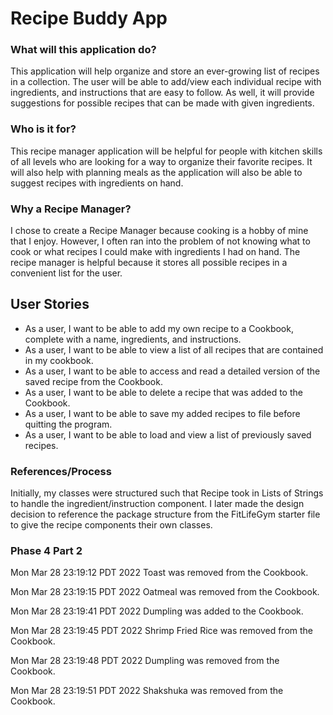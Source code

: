 # Recipe Buddy App 

### What will this application do?

This application will help organize and store an ever-growing 
list of recipes in a collection. The user will be able to add/view
each individual recipe with ingredients, and instructions that are easy to follow.
As well, it will provide suggestions for possible recipes that can be made with given ingredients.

### Who is it for?

This recipe manager application will be helpful for people with kitchen skills of all
levels who are looking for a way to organize their favorite recipes. It will
also help with planning meals as the application will also be able to 
suggest recipes with ingredients on hand.


### Why a Recipe Manager?

I chose to create a Recipe Manager because cooking is a hobby of mine that I enjoy.
However, I often ran into the problem of not knowing what to cook
or what recipes I could make with ingredients I had on hand. The recipe manager
is helpful because it stores all possible recipes in a convenient list for the user.

## User Stories

- As a user, I want to be able to add my own recipe to a Cookbook, complete with a name, ingredients, and instructions.
- As a user, I want to be able to view a list of all  recipes that are contained in my cookbook. 
- As a user, I want to be able to access and read a detailed version of the saved recipe from the Cookbook.
- As a user, I want to be able to delete a recipe that was added to the Cookbook.
- As a user, I want to be able to save my added recipes to file before quitting the program.
- As a user, I want to be able to load and view a list of previously saved recipes.


### References/Process
 
Initially, my classes were structured such that Recipe took in Lists of 
Strings to handle the ingredient/instruction component. I later made the design
decision to reference the package structure from the FitLifeGym starter file to give the
recipe components their own classes.

### Phase 4 Part 2
Mon Mar 28 23:19:12 PDT 2022
Toast was removed from the Cookbook.

Mon Mar 28 23:19:15 PDT 2022
Oatmeal was removed from the Cookbook.

Mon Mar 28 23:19:41 PDT 2022
Dumpling was added to the Cookbook.

Mon Mar 28 23:19:45 PDT 2022
Shrimp Fried Rice was removed from the Cookbook.

Mon Mar 28 23:19:48 PDT 2022
Dumpling was removed from the Cookbook.

Mon Mar 28 23:19:51 PDT 2022
Shakshuka was removed from the Cookbook.

